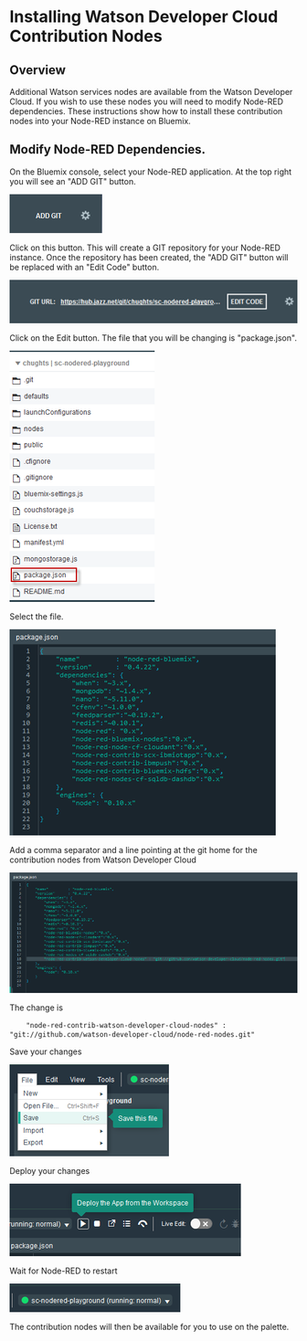 # Installing Watson Developer Cloud Contribution Nodes 

## Overview
Additional Watson services nodes are available from the Watson Developer Cloud. If you wish to use these nodes
you will need to modify Node-RED dependencies. These instructions show how to install these contribution nodes into 
your Node-RED instance on Bluemix. 

## Modify Node-RED Dependencies.
On the Bluemix console, select your Node-RED application. At the top right you will see an "ADD GIT" button.

![Add GIT Option](images/contribution-add-git.png)

Click on this button. This will create a GIT repository for your Node-RED instance. Once the repository has been created, the
"ADD GIT" button will be replaced with an "Edit Code" button. 

![Edit Code Option](images/contribution-edit-code.png)

Click on the Edit button. The file that you will be changing is "package.json". 

![Package json file](images/contribution-package-json-file.png)

Select the file. 

![Package json file before changes](images/contribution-package-json-file.before.png)

Add a comma separator and a line pointing at the git home for the contribution nodes from Watson Developer Cloud

![Package json file after changes](images/contribution-package-json-file.after.png)

The change is 

```
	"node-red-contrib-watson-developer-cloud-nodes" : "git://github.com/watson-developer-cloud/node-red-nodes.git"
```


Save your changes

![Package json save changes](images/contribution-package-json-file-save.png)

Deploy your changes

![Deploy changes](images/contribution-deploy.png)

Wait for Node-RED to restart

![Node RED application running](images/contribution-running.png)

The contribution nodes will then be available for you to use on the palette.



